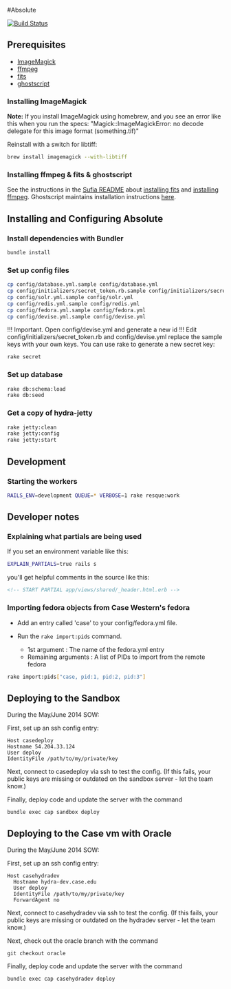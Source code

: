 #Absolute

[![Build Status](https://travis-ci.org/curationexperts/absolute.png?branch=master)](https://travis-ci.org/curationexperts/absolute)

## Prerequisites
* [ImageMagick](http://www.imagemagick.org/)
* [ffmpeg](http://www.ffmpeg.org/)
* [fits](https://code.google.com/p/fits)
* [ghostscript](http://ghostscript.com)


### Installing ImageMagick
**Note:**
If you install ImageMagick using homebrew, and you see an error like this when you run the specs:
"Magick::ImageMagickError: no decode delegate for this image format (something.tif)"

Reinstall with a switch for libtiff:

```bash
brew install imagemagick --with-libtiff
```

### Installing ffmpeg & fits & ghostscript

See the instructions in the [Sufia README]() about [installing fits](https://github.com/projecthydra/sufia#install-fitssh) and [installing ffmpeg](https://github.com/projecthydra/sufia#if-you-want-to-enable-transcoding-of-video-install-ffmpeg-version-10). 
Ghostscript maintains installation instructions [here](http://ghostscript.com/doc/current/Install.htm).

## Installing and Configuring Absolute

### Install dependencies with Bundler

```bash
bundle install
```

### Set up config files
```bash
cp config/database.yml.sample config/database.yml
cp config/initializers/secret_token.rb.sample config/initializers/secret_token.rb
cp config/solr.yml.sample config/solr.yml
cp config/redis.yml.sample config/redis.yml
cp config/fedora.yml.sample config/fedora.yml
cp config/devise.yml.sample config/devise.yml
```
!!! Important. Open config/devise.yml and generate a new id
!!! Edit config/initializers/secret_token.rb and config/devise.yml replace the sample keys with your own keys.  You can use rake to generate a new secret key:

```bash
rake secret
```

### Set up database

```bash
rake db:schema:load
rake db:seed
```

### Get a copy of hydra-jetty
```bash
rake jetty:clean
rake jetty:config
rake jetty:start
```

## Development

### Starting the workers

```bash
RAILS_ENV=development QUEUE=* VERBOSE=1 rake resque:work
```

## Developer notes

### Explaining what partials are being used

If you set an environment variable like this:

```bash
EXPLAIN_PARTIALS=true rails s
```

you'll get helpful comments in the source like this:

```html
<!-- START PARTIAL app/views/shared/_header.html.erb -->
```

### Importing fedora objects from Case Western's fedora

* Add an entry called 'case' to your config/fedora.yml file.

* Run the ```rake import:pids``` command.
  * 1st argument : The name of the fedora.yml entry
  * Remaining arguments : A list of PIDs to import from the remote fedora

```bash
rake import:pids["case, pid:1, pid:2, pid:3"]
```

## Deploying to the Sandbox

During the May/June 2014 SOW:

First, set up an ssh config entry:

```
Host casedeploy
Hostname 54.204.33.124
User deploy
IdentityFile /path/to/my/private/key
```

Next, connect to casedeploy via ssh to test the config. (If this fails, your public keys are missing or outdated on the sandbox server - let the team know.)

Finally, deploy code and update the server with the command 

```
bundle exec cap sandbox deploy
```

## Deploying to the Case vm with Oracle

During the May/June 2014 SOW:

First, set up an ssh config entry:

```
Host casehydradev
  Hostname hydra-dev.case.edu
  User deploy
  IdentityFile /path/to/my/private/key
  ForwardAgent no
```

Next, connect to casehydradev via ssh to test the config. (If this fails, your public keys are missing or outdated on the hydradev server - let the team know.)

Next, check out the oracle branch with the command 

```
git checkout oracle
```

Finally, deploy code and update the server with the command

```
bundle exec cap casehydradev deploy
```

